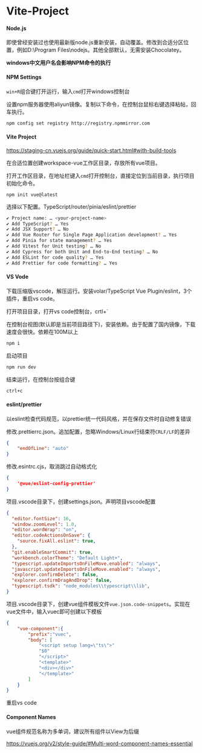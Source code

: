 # Vite-Project

#### Node.js

即使曾经安装过也使用最新版node.js重新安装，自动覆盖。修改到合适分区位置，例如D:\Program Files\nodejs。其他全部默认，无需安装Chocolatey。

**windows中文用户名会影响NPM命令的执行**

#### NPM Settings

`win+R`组合键打开运行，输入`cmd`打开windows控制台

设置npm服务器使用aliyun镜像。复制以下命令，在控制台鼠标右键选择粘帖，回车执行。

```sh
npm config set registry http://registry.npmmirror.com
```

#### Vite Project

https://staging-cn.vuejs.org/guide/quick-start.html#with-build-tools

在合适位置创建workspace-vue工作区目录，存放所有vue项目。

打开工作区目录，在地址栏键入`cmd`打开控制台，直接定位到当前目录，执行项目初始化命令。

```shell
npm init vue@latest
```

选择以下配置。TypeScript/router/pinia/eslint/prettier

```sh
✔ Project name: … <your-project-name>
✔ Add TypeScript? … Yes
✔ Add JSX Support? … No
✔ Add Vue Router for Single Page Application development? … Yes
✔ Add Pinia for state management? … Yes
✔ Add Vitest for Unit testing? … No
✔ Add Cypress for both Unit and End-to-End testing? … No
✔ Add ESLint for code quality? … Yes
✔ Add Prettier for code formatting? … Yes
```

#### VS Vode

下载压缩版vscode，解压运行。安装volar/TypeScript Vue Plugin/eslint，3个插件，重启vs code。

打开项目目录，打开vs code控制台，crtl+`

在控制台视图(默认即是当前项目路径下)，安装依赖。由于配置了国内镜像，下载速度会很快。依赖在100M以上

```sh
npm i
```

启动项目

```sh
npm run dev
```

结束运行，在控制台按组合键

```sh
ctrl+c
```

#### eslint/prettier

以eslint检查代码规范，以prettier统一代码风格，并在保存文件时自动修复错误

修改.prettierrc.json。追加配置，忽略Windows/Linux行结束符`CRLF/LF`的差异

```json
{
    "endOfLine": "auto"
}
```

修改.esintrc.cjs，取消跳过自动格式化

```json
{
    '@vue/eslint-config-prettier'
}
```

项目.vscode目录下，创建settings.json。声明项目vscode配置

```json
{
  "editor.fontSize": 16,
  "window.zoomLevel": 1.0,
  "editor.wordWrap": "on", 
  "editor.codeActionsOnSave": {
    "source.fixAll.eslint": true,
  },
  "git.enableSmartCommit": true,
  "workbench.colorTheme": "Default Light+",
  "typescript.updateImportsOnFileMove.enabled": "always",
  "javascript.updateImportsOnFileMove.enabled": "always",
  "explorer.confirmDelete": false,
  "explorer.confirmDragAndDrop": false,
  "typescript.tsdk": "node_modules\\typescript\\lib",
}
```

项目.vscode目录下，创建vue组件模板文件`vue.json.code-snippets`。实现在vue文件中，输入vuec即可创建以下模板

```json
{
    "vue-component":{
        "prefix":"vuec",
        "body": [
            "<script setup lang=\"ts\">"
            "$0"
            "</script>"
            "<template>"
            "<div></div>"
            "</template>"
        ]
    }
}
```

重启vs code

#### Component Names

vue组件规范名称为多单词，建议所有组件以View为后缀

https://vuejs.org/v2/style-guide/#Multi-word-component-names-essential